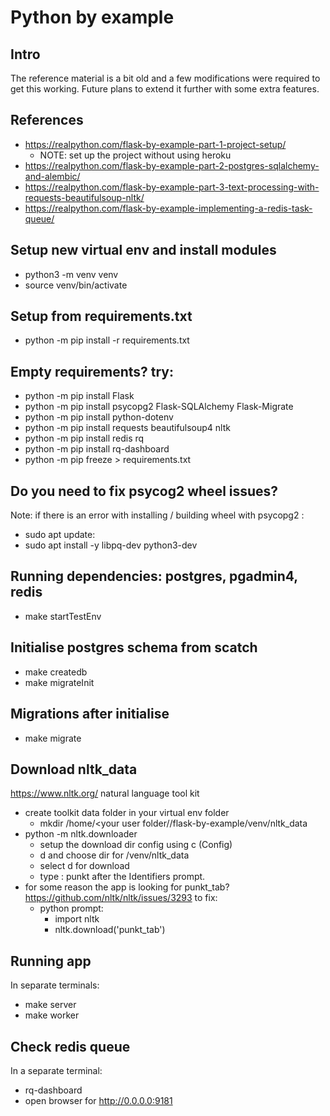 # Python by example

## Intro 
The reference material is a bit old and a few modifications were required to get this working. Future plans to 
extend it further with some extra features.

## References
* https://realpython.com/flask-by-example-part-1-project-setup/
    * NOTE: set up the project without using heroku
* https://realpython.com/flask-by-example-part-2-postgres-sqlalchemy-and-alembic/
* https://realpython.com/flask-by-example-part-3-text-processing-with-requests-beautifulsoup-nltk/
* https://realpython.com/flask-by-example-implementing-a-redis-task-queue/

## Setup new virtual env and install modules
* python3 -m venv venv
* source venv/bin/activate

## Setup from requirements.txt
* python -m pip install -r requirements.txt

## Empty requirements? try:
* python -m pip install Flask
* python -m pip install psycopg2 Flask-SQLAlchemy Flask-Migrate
* python -m pip install python-dotenv
* python -m pip install requests beautifulsoup4 nltk
* python -m pip install redis rq
* python -m pip install rq-dashboard
* python -m pip freeze > requirements.txt

## Do you need to fix psycog2 wheel issues? 
Note: if there is an error with installing / building wheel with psycopg2 : 
* sudo apt update:
* sudo apt install -y libpq-dev python3-dev

## Running dependencies: postgres, pgadmin4, redis
* make startTestEnv

## Initialise postgres schema from scatch
* make createdb
* make migrateInit

## Migrations after initialise
* make migrate

## Download nltk_data
https://www.nltk.org/ natural language tool kit
* create toolkit data folder in your virtual env folder
    * mkdir /home/<your user folder/<repo folder>/flask-by-example/venv/nltk_data
* python -m nltk.downloader
    * setup the download dir config using c (Config)
    * d and choose dir for <repo abs path>/venv/nltk_data
    * select d for download 
    * type : punkt after the Identifiers prompt.
* for some reason the app is looking for punkt_tab? https://github.com/nltk/nltk/issues/3293 to fix:
    * python prompt: 
        * import nltk
        * nltk.download('punkt_tab')  

## Running app
In separate terminals:
* make server
* make worker

## Check redis queue
In a separate terminal:
* rq-dashboard
* open browser for http://0.0.0.0:9181



